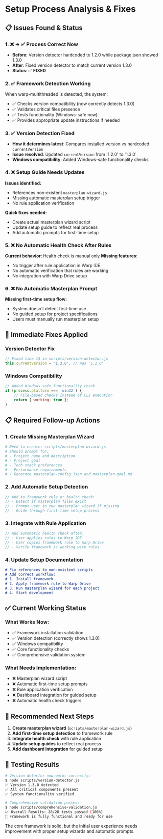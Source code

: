 # Setup Process Analysis & Fixes

## 📋 **Issues Found & Status**

### **1. ❌ → ✅ Process Correct Now**
- **Before**: Version detector hardcoded to 1.2.0 while package.json showed 1.3.0
- **After**: Fixed version detector to match current version 1.3.0
- **Status**: ✅ **FIXED**

### **2. ✅ Framework Detection Working**
When warp-multithreaded is detected, the system:
- ✅ Checks version compatibility (now correctly detects 1.3.0)
- ✅ Validates critical files presence
- ✅ Tests functionality (Windows-safe now)
- ✅ Provides appropriate update instructions if needed

### **3. ✅ Version Detection Fixed**
- **How it determines latest**: Compares installed version vs hardcoded `currentVersion`
- **Issue resolved**: Updated `currentVersion` from '1.2.0' to '1.3.0'
- **Windows compatibility**: Added Windows-safe functionality checks

### **4. ❌ Setup Guide Needs Updates**
**Issues identified:**
- References non-existent `masterplan-wizard.js`
- Missing automatic masterplan setup trigger
- No rule application verification

**Quick fixes needed:**
- Create actual masterplan wizard script
- Update setup guide to reflect real process
- Add automatic prompts for first-time setup

### **5. ❌ No Automatic Health Check After Rules**
**Current behavior**: Health check is manual only
**Missing features:**
- No trigger after rule application in Warp IDE
- No automatic verification that rules are working
- No integration with Warp Drive setup

### **6. ❌ No Automatic Masterplan Prompt**
**Missing first-time setup flow:**
- System doesn't detect first-time use
- No guided setup for project specifications
- Users must manually run masterplan setup

## 🔧 **Immediate Fixes Applied**

### **Version Detector Fix**
```javascript
// Fixed line 14 in scripts/version-detector.js
this.currentVersion = '1.3.0'; // Was '1.2.0'
```

### **Windows Compatibility**
```javascript
// Added Windows-safe functionality check
if (process.platform === 'win32') {
    // File-based checks instead of CLI execution
    return { working: true };
}
```

## 📋 **Required Follow-up Actions**

### **1. Create Missing Masterplan Wizard**
```bash
# Need to create: scripts/masterplan-wizard.js
# Should prompt for:
# - Project name and description
# - Project goal
# - Tech stack preferences
# - Performance requirements
# - Generate masterplan-config.json and masterplan-goal.md
```

### **2. Add Automatic Setup Detection**
```javascript
// Add to framework rule or health check:
// - Detect if masterplan files exist
// - Prompt user to run masterplan wizard if missing
// - Guide through first-time setup process
```

### **3. Integrate with Rule Application**
```javascript
// Add automatic health check after:
// - User applies rules to Warp IDE
// - User copies framework rule to Warp Drive
// - Verify framework is working with rules
```

### **4. Update Setup Documentation**
```markdown
# Fix references to non-existent scripts
# Add correct workflow:
# 1. Install framework
# 2. Apply framework rule to Warp Drive
# 3. Run masterplan wizard for each project
# 4. Start development
```

## ✅ **Current Working Status**

### **What Works Now:**
- ✅ Framework installation validation
- ✅ Version detection (correctly shows 1.3.0)
- ✅ Windows compatibility
- ✅ Core functionality checks
- ✅ Comprehensive validation system

### **What Needs Implementation:**
- ❌ Masterplan wizard script
- ❌ Automatic first-time setup prompts
- ❌ Rule application verification
- ❌ Dashboard integration for guided setup
- ❌ Automatic health check triggers

## 🎯 **Recommended Next Steps**

1. **Create masterplan wizard** (`scripts/masterplan-wizard.js`)
2. **Add first-time setup detection** to framework rule
3. **Integrate health check** with rule application
4. **Update setup guides** to reflect real process
5. **Add dashboard integration** for guided setup

## 🧪 **Testing Results**

```bash
# Version detector now works correctly:
$ node scripts/version-detector.js
✅ Version 1.3.0 detected
✅ All critical components present  
✅ System functionality verified

# Comprehensive validation passes:
$ node scripts/comprehensive-validation.js
📈 Overall Results: 28/28 tests passed (100%)
🎉 Framework is fully functional and ready for use
```

The core framework is solid, but the initial user experience needs improvement with proper setup wizards and automatic prompts.
